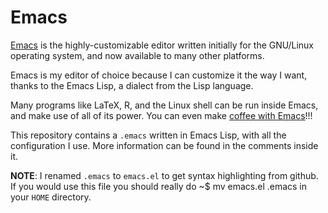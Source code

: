 Emacs
=====

[Emacs](http://www.gnu.org/software/emacs) is the highly-customizable
editor written initially for the GNU/Linux operating system, and now
available to many other platforms. 

Emacs is my editor of choice because I can customize it the way I want,
thanks to the Emacs Lisp, a dialect from the Lisp language.

Many programs like LaTeX, R, and the Linux shell can be run inside
Emacs, and make use of all of its power. You can even make [coffee with
Emacs](http://www.emacswiki.org/emacs/CoffeeMode)!!!

This repository contains a `.emacs` written in Emacs Lisp, with all the
configuration I use. More information can be found in the comments
inside it.

**NOTE**: I renamed `.emacs` to `emacs.el` to get syntax highlighting
  from github. If you would use this file you should really do
         ~$ mv emacs.el .emacs
  in your `HOME` directory.
